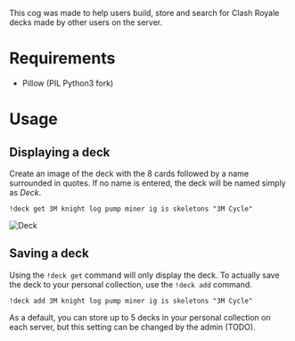 This cog was made to help users build, store and search for Clash Royale decks made by other users on the server.

# Requirements
* Pillow (PIL Python3 fork)

# Usage

## Displaying a deck
Create an image of the deck with the 8 cards followed by a name surrounded in quotes. If no name is entered, the deck will be named simply as *Deck*.

`!deck get 3M knight log pump miner ig is skeletons "3M Cycle"`

![Deck](https://github.com/smlbiobot/SML-Cogs/blob/master/wiki/img/deck/deck-thr-kni-the-eli-min-ice-ice-ske.png)

## Saving a deck
Using the `!deck get` command will only display the deck. To actually save the deck to your personal collection, use the `!deck add` command.

`!deck add 3M knight log pump miner ig is skeletons "3M Cycle"`

As a default, you can store up to 5 decks in your personal collection on each server, but this setting can be changed by the admin (TODO).


